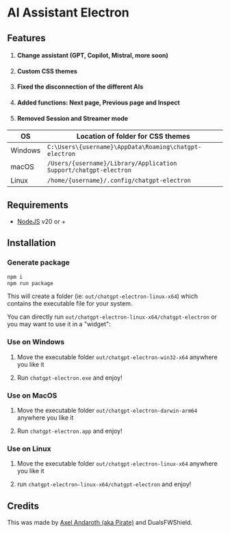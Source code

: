 # AI Assistant Electron

## Features

1. #### Change assistant (GPT, Copilot, Mistral, more soon)
2. #### Custom CSS themes
3. #### Fixed the disconnection of the different AIs
4. #### Added functions: Next page, Previous page and Inspect
5. #### Removed Session and Streamer mode

| OS | Location of folder for CSS themes |
|---|---|
| Windows	| `C:\Users\{username}\AppData\Roaming\chatgpt-electron` |
| macOS	| `/Users/{username}/Library/Application Support/chatgpt-electron` |
| Linux	| `/home/{username}/.config/chatgpt-electron` |

## Requirements

- [NodeJS](https://nodejs.org) v20 or +

## Installation

### Generate package
```sh
npm i
npm run package
```
This will create a folder (ie: `out/chatgpt-electron-linux-x64`) which contains the executable file for your system.

You can directly run `out/chatgpt-electron-linux-x64/chatgpt-electron` or you may want to use it in a "widget":

### Use on Windows

1. Move the executable folder `out/chatgpt-electron-win32-x64` anywhere you like it

2. Run `chatgpt-electron.exe` and enjoy!

### Use on MacOS

1. Move the executable folder `out/chatgpt-electron-darwin-arm64` anywhere you like it

2. Run `chatgpt-electron.app` and enjoy!

### Use on Linux

1. Move the executable folder `out/chatgpt-electron-linux-x64` anywhere you like it

2. run `chatgpt-electron-linux-x64/chatgpt-electron` and enjoy!

## Credits

This was made by [Axel Andaroth (aka Pirate)](https://anda.ninja) and DualsFWShield.